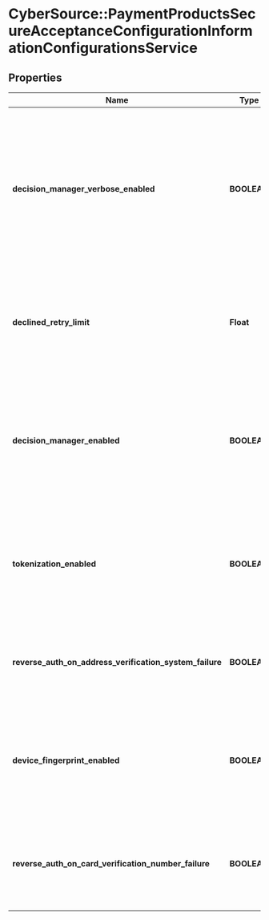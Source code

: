 # CyberSource::PaymentProductsSecureAcceptanceConfigurationInformationConfigurationsService

## Properties
Name | Type | Description | Notes
------------ | ------------- | ------------- | -------------
**decision_manager_verbose_enabled** | **BOOLEAN** | Toggles whether verbose Decision Manager results should be present in the Secure Acceptance response. As this response passes through the browser, it is recommended to set this to \&quot;false\&quot; outside of debugging. | [optional] 
**declined_retry_limit** | **Float** | Defines the number of retries a payer is presented with on payment declines on Hosted Checkout. Valid values are between 0 and 5. | [optional] 
**decision_manager_enabled** | **BOOLEAN** | Toggles whether Decision Manager is enabled or not for Secure Acceptance transactions. Requires the transacting MID to be enabled and configured for Decicion Manager. | [optional] 
**tokenization_enabled** | **BOOLEAN** | Toggles whether Tokenization is enabled or not for Secure Acceptance transactions. Requires the transacting MID to be enabled and configured for Tokenization. | [optional] 
**reverse_auth_on_address_verification_system_failure** | **BOOLEAN** | Toggles whether or not an approved Authorization that fails AVS should be automatically reversed. | [optional] 
**device_fingerprint_enabled** | **BOOLEAN** | Toggles whether or not fraud Device Fingerprinting is enabled on the Hosted Checkout. This simplifies enablement for Decision Manager. | [optional] 
**reverse_auth_on_card_verification_number_failure** | **BOOLEAN** | Toggles whether or not an approved Authorization that fails CVN check that should be automatically reversed. | [optional] 


